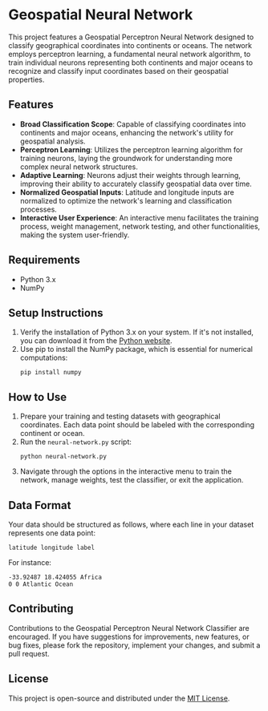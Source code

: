 # Geospatial Neural Network

This project features a Geospatial Perceptron Neural Network designed to classify geographical coordinates into continents or oceans. The network employs perceptron learning, a fundamental neural network algorithm, to train individual neurons representing both continents and major oceans to recognize and classify input coordinates based on their geospatial properties.

## Features

- **Broad Classification Scope**: Capable of classifying coordinates into continents and major oceans, enhancing the network's utility for geospatial analysis.
- **Perceptron Learning**: Utilizes the perceptron learning algorithm for training neurons, laying the groundwork for understanding more complex neural network structures.
- **Adaptive Learning**: Neurons adjust their weights through learning, improving their ability to accurately classify geospatial data over time.
- **Normalized Geospatial Inputs**: Latitude and longitude inputs are normalized to optimize the network's learning and classification processes.
- **Interactive User Experience**: An interactive menu facilitates the training process, weight management, network testing, and other functionalities, making the system user-friendly.

## Requirements

- Python 3.x
- NumPy

## Setup Instructions

1. Verify the installation of Python 3.x on your system. If it's not installed, you can download it from the [Python website](https://www.python.org/).
2. Use pip to install the NumPy package, which is essential for numerical computations:
   ```
   pip install numpy
   ```

## How to Use

1. Prepare your training and testing datasets with geographical coordinates. Each data point should be labeled with the corresponding continent or ocean.
2. Run the `neural-network.py` script:
   ```
   python neural-network.py
   ```
3. Navigate through the options in the interactive menu to train the network, manage weights, test the classifier, or exit the application.

## Data Format

Your data should be structured as follows, where each line in your dataset represents one data point:
```
latitude longitude label
```
For instance:
```
-33.92487 18.424055 Africa
0 0 Atlantic Ocean
```

## Contributing

Contributions to the Geospatial Perceptron Neural Network Classifier are encouraged. If you have suggestions for improvements, new features, or bug fixes, please fork the repository, implement your changes, and submit a pull request.

## License

This project is open-source and distributed under the [MIT License](https://opensource.org/licenses/MIT).

